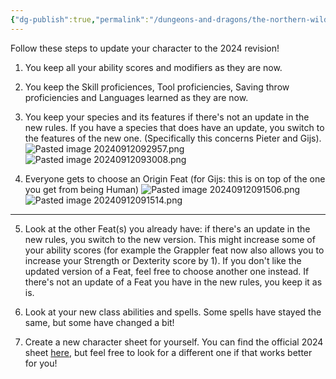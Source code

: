 ```yaml
---
{"dg-publish":true,"permalink":"/dungeons-and-dragons/the-northern-wilds/players/reference-material/2024-revision-conversion/","tags":["TTRPG/Campaigns/Northern-Wilds","SRD"]}
---
```


Follow these steps to update your character to the 2024 revision!

1. You keep all your ability scores and modifiers as they are now.

2. You keep the Skill proficiences, Tool proficiencies, Saving throw proficiencies and Languages learned as they are now.

3. You keep your species and its features if there's not an update in the new rules. If you have a species that does have an update, you switch to the features of the new one. (Specifically this concerns Pieter and Gijs).
	![Pasted image 20240912092957.png](/img/user/z_attachments/Pasted%20image%2020240912092957.png)
	![Pasted image 20240912093008.png](/img/user/z_attachments/Pasted%20image%2020240912093008.png)

4. Everyone gets to choose an Origin Feat (for Gijs: this is on top of the one you get from being Human)
![Pasted image 20240912091506.png](/img/user/z_attachments/Pasted%20image%2020240912091506.png)![Pasted image 20240912091514.png](/img/user/z_attachments/Pasted%20image%2020240912091514.png)

---
5. Look at the other Feat(s) you already have: if there's an update in the new rules, you switch to the new version. This might increase some of your ability scores (for example the Grappler feat now also allows you to increase your Strength or Dexterity score by 1). If you don't like the updated version of a Feat, feel free to choose another one instead. If there's not an update of a Feat you have in the new rules, you keep it as is. 

6. Look at your new class abilities and spells. Some spells have stayed the same, but some have changed a bit!

7. Create a new character sheet for yourself. You can find the official 2024 sheet [here](https://drive.google.com/file/d/1Z6j32y7x3W8jS9epHXsj7VC069S9nJVS/view?usp=drive_link), but feel free to look for a different one if that works better for you!